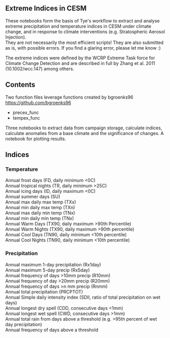## Extreme Indices in CESM
These notebooks form the basis of Tye's workflow to extract and analyse extreme precipitation and temperature indices in CESM under climate change, and in response to climate interventions (e.g. Stratospheric Aerosol Injection).  
They are not necessarily the most efficient scripts! They are also submitted as is, with possible errors. If you find a glaring error, please let me know :)

The extreme indices were defined by the WCRP Extreme Task force for Climate Change Detection and are described in full by Zhang et al. 2011 (10.1002/wcc.147) among others.  

## Contents
Two function files leverage functions created by bgroenks96 https://github.com/bgroenks96
* precex_func
* tempex_func

Three notebooks to extract data from campaign storage, calculate indices, calculate anomalies from a base climate and the significance of changes. A notebook for plotting results.

## Indices
### Temperature
Annual frost days (FD, daily minimum <0C)  
Annual tropical nights (TR, daily minimum >25C)  
Annual icing days (ID, daily maximum <0C)  
Annual summer days (SU)   
Annual max daily max temp (TXx)  
Annual min daily max temp (TXn)  
Annual max daily min temp (TNx)  
Annual min daily min temp (TNx)  
Annual Warm Days (TX90, daily maximum >90th Percentile)  
Annual Warm Nights (TX90, daily maximum >90th percentile)  
Annual Cool Days (TN90, daily minimum <10th percentile)  
Annual Cool Nights (TN90, daily minimum <10th percentile)  

### Precipitation

Annual maximum 1-day precipitation (Rx1day)  
Annual maximum 5-day precip (Rx5day)  
Annual frequency of days >10mm precip (R10mm)  
Annual frequency of day >20mm precip (R20mm)  
Annual frequency of days >n mm precip (Rnmm)  
Annual total precipitation (PRCPTOT)  
Annual Simple daily intensity index (SDII, ratio of total precipitation on wet days)  
Annual longest dry spell (CDD, consecutive days <1mm)  
Annual longest wet spell (CWD, consecutive days >1mm)  
Annual total rain from days above a threshold (e.g. >95th percent of wet day precipitation)  
Annual frequency of days above a threshold  

   
